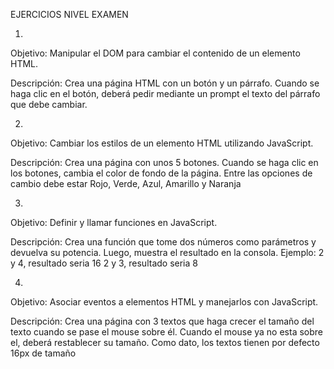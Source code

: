 EJERCICIOS NIVEL EXAMEN 

1.
Objetivo: Manipular el DOM para cambiar el contenido de un elemento HTML.

Descripción: Crea una página HTML con un botón y un párrafo. Cuando se haga clic en el botón, deberá pedir mediante un prompt el texto del párrafo que debe cambiar.

2.

Objetivo: Cambiar los estilos de un elemento HTML utilizando JavaScript.

Descripción: Crea una página con unos 5 botones. Cuando se haga clic en los botones, cambia el color de fondo de la página. Entre las opciones de cambio debe estar Rojo, Verde, Azul, Amarillo y Naranja

3.

Objetivo: Definir y llamar funciones en JavaScript.

Descripción: Crea una función que tome dos números como parámetros y devuelva su potencia. Luego, muestra el resultado en la consola.
Ejemplo: 2 y 4, resultado seria 16
2 y 3, resultado seria 8

4.

Objetivo: Asociar eventos a elementos HTML y manejarlos con JavaScript.

Descripción: Crea una página con 3 textos que haga crecer el tamaño del texto cuando se pase el mouse sobre él. Cuando el mouse ya no esta sobre el, deberá restablecer su tamaño. Como dato, los textos tienen por defecto 16px de tamaño
